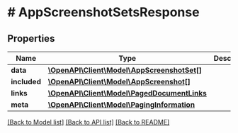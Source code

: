 # # AppScreenshotSetsResponse

## Properties

Name | Type | Description | Notes
------------ | ------------- | ------------- | -------------
**data** | [**\OpenAPI\Client\Model\AppScreenshotSet[]**](AppScreenshotSet.md) |  | 
**included** | [**\OpenAPI\Client\Model\AppScreenshot[]**](AppScreenshot.md) |  | [optional] 
**links** | [**\OpenAPI\Client\Model\PagedDocumentLinks**](PagedDocumentLinks.md) |  | 
**meta** | [**\OpenAPI\Client\Model\PagingInformation**](PagingInformation.md) |  | [optional] 

[[Back to Model list]](../../README.md#documentation-for-models) [[Back to API list]](../../README.md#documentation-for-api-endpoints) [[Back to README]](../../README.md)


